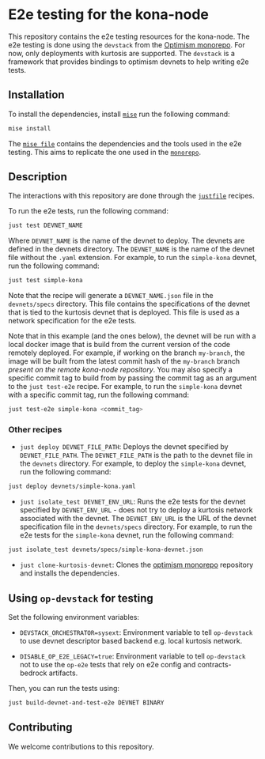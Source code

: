 # E2e testing for the kona-node

This repository contains the e2e testing resources for the kona-node. The e2e testing is done using the `devstack` from the [Optimism monorepo](https://github.com/ethereum-optimism/optimism). For now, only deployments with kurtosis are supported. The `devstack` is a framework that provides bindings to optimism devnets to help writing e2e tests.

## Installation

To install the dependencies, install [`mise`](https://mise.jdx.dev/) run the following command:

```bash
mise install
```

The [`mise file`](./mise.toml) contains the dependencies and the tools used in the e2e testing. This aims to replicate the one used in the [`monorepo`](https://github.com/ethereum-optimism/optimism/blob/develop/mise.toml).

## Description

The interactions with this repository are done through the [`justfile`](./justfile) recipes.

To run the e2e tests, run the following command:

```bash
just test DEVNET_NAME
```

Where `DEVNET_NAME` is the name of the devnet to deploy. The devnets are defined in the devnets directory. The `DEVNET_NAME` is the name of the devnet file without the `.yaml` extension. For example, to run the `simple-kona` devnet, run the following command:

```bash
just test simple-kona
```

Note that the recipe will generate a `DEVNET_NAME.json` file in the `devnets/specs` directory. This file contains the specifications of the devnet that is tied to the kurtosis devnet that is deployed. This file is used as a network specification for the e2e tests.

Note that in this example (and the ones below), the devnet will be run with a local docker image that is build from the current version of the code remotely deployed. For example, if working on the branch `my-branch`, the image will be built from the latest commit hash of the `my-branch` branch *present on the remote kona-node repository*. You may also specify a specific commit tag to build from by passing the commit tag as an argument to the `just test-e2e` recipe. For example, to run the `simple-kona` devnet with a specific commit tag, run the following command:

```bash
just test-e2e simple-kona <commit_tag>
```

### Other recipes

- `just deploy DEVNET_FILE_PATH`: Deploys the devnet specified by `DEVNET_FILE_PATH`. The `DEVNET_FILE_PATH` is the path to the devnet file in the `devnets` directory. For example, to deploy the `simple-kona` devnet, run the following command:

```bash
just deploy devnets/simple-kona.yaml
```

- `just isolate_test DEVNET_ENV_URL`: Runs the e2e tests for the devnet specified by `DEVNET_ENV_URL` - does not try to deploy a kurtosis network associated with the devnet. The `DEVNET_ENV_URL` is the URL of the devnet specification file in the `devnets/specs` directory. For example, to run the e2e tests for the `simple-kona` devnet, run the following command:

```bash
just isolate_test devnets/specs/simple-kona-devnet.json
```

- `just clone-kurtosis-devnet`: Clones the [optimism monorepo](https://github.com/ethereum-optimism/optimism) repository and installs the dependencies.

## Using `op-devstack` for testing

Set the following environment variables:

- `DEVSTACK_ORCHESTRATOR=sysext`: Environment variable to tell `op-devstack` to use devnet descriptor based backend e.g. local kurtosis network.

- `DISABLE_OP_E2E_LEGACY=true`: Environment variable to tell `op-devstack` not to use the `op-e2e` tests that rely on e2e config and contracts-bedrock artifacts.

Then, you can run the tests using:

```bash
just build-devnet-and-test-e2e DEVNET BINARY
```

## Contributing

We welcome contributions to this repository.
